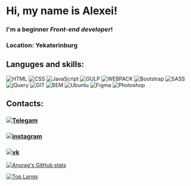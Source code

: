 # Hi, my name is **Alexei**!

### I'm a beginner ***Front-end developer***!

### Location: **Yekaterinburg**
## Languges and skills:
![HTML](https://img.shields.io/badge/-HTML-000000?style=flat&logo=html5)
![CSS](https://img.shields.io/badge/-CSS-000000?style=flat&logo=css3)
![JavaScript](https://img.shields.io/badge/-JavaScript-000000?style=flat&logo=JavaScript)
![GULP](https://img.shields.io/badge/-GULP-000000?style=flat&logo=gulp)
![WEBPACK](https://img.shields.io/badge/-WEBPACK-000000?style=flat&logo=webpack)
![Bootstrap](https://img.shields.io/badge/-Bootstrap-000000?style=flat&logo=bootstrap)
![SASS](https://img.shields.io/badge/-SASS/SCSS-000000?style=flat&logo=sass)
![jQuery](https://img.shields.io/badge/-jQuery-000000?style=flat&logo=jquery)
![GIT](https://img.shields.io/badge/-GIT-000000?style=flat&logo=git)
![BEM](https://img.shields.io/badge/-BEM-000000?style=flat&logo=bem)
![Ubuntu](https://img.shields.io/badge/-Ubuntu-000000?style=flat&logo=ubuntu)
![Figma](https://img.shields.io/badge/-Figma-000000?style=flat&logo=figma)
![Photoshop](https://img.shields.io/badge/-PS-000000?style=flat&logo=Adobe+Photoshop)

## Contacts:
### [![Telegam](https://img.shields.io/badge/-Telegram-000000?style=social&logo=telegram)](https://t.me/Alexei_710)
### [![instagram](https://img.shields.io/badge/-Instagram-000000?style=social&logo=instagram)](https://www.instagram.com/alexei_710/)
### [![vk](https://img.shields.io/badge/-VK-000000?style=social&logo=vk)](https://vk.com/alexei_710)

[![Anurag's GitHub stats](https://github-readme-stats.vercel.app/api?username=BercAlexei&show_icons=true&theme=radical)](https://github.com/anuraghazra/github-readme-stats)

[![Top Langs](https://github-readme-stats.vercel.app/api/top-langs/?username=11&layout=compact&theme=radical)](https://github.com/anuraghazra/github-readme-stats)

